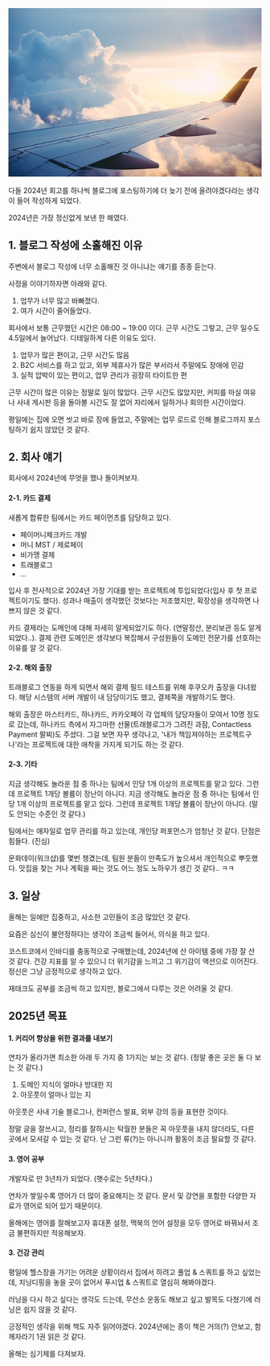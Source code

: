 ![img.png](pixabay.png)

다들 2024년 회고를 하나씩 블로그에 포스팅하기에 더 늦기 전에 올려야겠다라는 생각이 들어 작성하게 되었다.

2024년은 가장 정신없게 보낸 한 해였다.

## 1. 블로그 작성에 소홀해진 이유

주변에서 블로그 작성에 너무 소홀해진 것 아니냐는 얘기를 종종 듣는다.

사정을 이야기하자면 아래와 같다.
1. 업무가 너무 많고 바빠졌다.
2. 여가 시간이 줄어들었다.

회사에서 보통 근무했던 시간은 08:00 ~ 19:00 이다. 근무 시간도 그렇고, 근무 일수도 4.5일에서 늘어났다. 디테일하게 다른 이유도 있다.

1. 업무가 많은 편이고, 근무 시간도 많음
2. B2C 서비스를 하고 있고, 외부 제휴사가 많은 부서라서 주말에도 장애에 민감
3. 실적 압박이 있는 편이고, 업무 관리가 굉장히 타이트한 편

근무 시간이 많은 이유는 정말로 일이 많았다. 근무 시간도 많았지만, 커피를 마실 여유나 사내 게시판 등을 돌아볼 시간도 잘 없어 자리에서 일하거나 회의한 시간이었다.

평일에는 집에 오면 씻고 바로 잠에 들었고, 주말에는 업무 로드로 인해 블로그까지 포스팅하기 쉽지 않았던 것 같다.

## 2. 회사 얘기

회사에서 2024년에 무엇을 했나 돌이켜보자.

#### 2-1. 카드 결제

새롭게 합류한 팀에서는 카드 페이먼츠를 담당하고 있다.
- 페이머니체크카드 개발
- 머니 MST / 제로페이
- 비가맹 결제
- 트래블로그
- ...

입사 후 전사적으로 2024년 가장 기대를 받는 프로젝트에 투입되었다(입사 후 첫 프로젝트이기도 했다). 성과나 매출이 생각했던 것보다는 저조했지만, 확장성을 생각하면 나쁘지 않은 것 같다. 

카드 결제라는 도메인에 대해 자세히 알게되었기도 하다. (연말정산, 분리보관 등도 알게되었다..). 결제 관련 도메인은 생각보다 복잡해서 구성원들이 도메인 전문가를 선호하는 이유를 알 것 같다.

#### 2-2. 해외 출장

트래블로그 연동을 하게 되면서 해외 결제 필드 테스트를 위해 후쿠오카 출장을 다녀왔다. 해당 시스템의 서버 개발이 내 담당이기도 했고, 결제쪽을 개발하기도 했다. 

해외 출장은 마스터카드, 하나카드, 카카오페이 각 업체의 담당자들이 모여서 10명 정도로 갔는데, 하나카드 측에서 자그마한 선물(트래블로그가 그려진 과잠, Contactless Payment 팔찌)도 주셨다. 그걸 보면 자꾸 생각나고, '내가 책임져야하는 프로젝트구나'라는 프로젝트에 대한 애착을 가지게 되기도 하는 것 같다.

#### 2-3. 기타

지금 생각해도 놀라운 점 중 하나는 팀에서 인당 1개 이상의 프로젝트를 맡고 있다. 그런데 프로젝트 1개당 볼륨이 장난이 아니다. 지금 생각해도 놀라운 점 중 하나는 팀에서 인당 1개 이상의 프로젝트를 맡고 있다. 그런데 프로젝트 1개당 볼륨이 장난이 아니다. (말도 안되는 수준인 것 같다.)

팀에서는 애자일로 업무 관리를 하고 있는데, 개인당 퍼포먼스가 엄청난 것 같다. 단점은 힘들다. (진심)

문화데이(워크샵)를 몇번 챙겼는데, 팀원 분들이 만족도가 높으셔서 개인적으로 뿌듯했다. 맛집을 찾는 거나 계획을 짜는 것도 어느 정도 노하우가 생긴 것 같다.. ㅋㅋ

## 3. 일상

올해는 일에만 집중하고, 사소한 고민들이 조금 많았던 것 같다.

요즘은 심신이 불안정하다는 생각이 조금씩 들어서, 의식을 하고 있다.

코스트코에서 인바디를 충동적으로 구매했는데, 2024년에 산 아이템 중에 가장 잘 산 것 같다. 건강 지표를 알 수 있으니 더 위기감을 느끼고 그 위기감이 액션으로 이어진다. 정신은 그냥 긍정적으로 생각하고 있다.

재태크도 공부를 조금씩 하고 있지만, 블로그에서 다루는 것은 어려울 것 같다.

## 2025년 목표

#### 1. 커리어 향상을 위한 결과를 내보기

연차가 올라가면 최소한 아래 두 가지 중 1가지는 보는 것 같다. (정말 좋은 곳은 둘 다 보는 것 같다.)

1. 도메인 지식이 얼마나 방대한 지
2. 아웃풋이 얼마나 있는 지

아웃풋은 사내 기술 블로그나, 컨퍼런스 발표, 외부 강의 등을 표현한 것이다.

정말 글을 잘쓰시고, 정리를 잘하시는 탁월한 분들은 꼭 아웃풋을 내지 않더라도, 다른 곳에서 모셔갈 수 있는 것 같다. 난 그런 류(?)는 아니니까 활동이 조금 필요할 것 같다.

#### 3. 영어 공부

개발자로 만 3년차가 되었다. (햇수로는 5년차다.)

연차가 쌓일수록 영어가 더 많이 중요해지는 것 같다. 문서 및 강연을 포함한 다양한 자료가 영어로 되어 있기 때문이다.

올해에는 영어를 잘해보고자 휴대폰 설정, 맥북의 언어 설정을 모두 영어로 바꿔놔서 조금 불편하지만 적응해보자.

#### 3. 건강 관리

평일에 헬스장을 가기는 어려운 상황이라서 집에서 하려고 풀업 & 스쿼트를 하고 싶었는데, 치닝디핑을 놓을 곳이 없어서 푸시업 & 스쿼트로 열심히 해봐야겠다.

러닝을 다시 하고 싶다는 생각도 드는데, 무산소 운동도 해보고 싶고 발목도 다쳤기에 러닝은 쉽지 않을 것 같다.

긍정적인 생각을 위해 책도 자주 읽어야겠다. 2024년에는 종이 책은 거의(?) 안보고, 함께자라기 1권 읽은 것 같다.

올해는 심기체를 다져보자.
